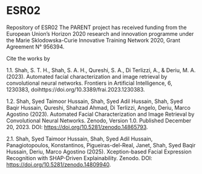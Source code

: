 # ESR02
Repository of ESR02
The PARENT project has received funding from the European Union’s Horizon 2020 research and innovation programme under the Marie Sklodowska-Curie Innovative Training Network 2020, Grant Agreement N° 956394.

Cite the works by 

1.1. Shah, S. T. H., Shah, S. A. H., Qureshi, S. A., Di Terlizzi, A., & Deriu, M. A. (2023). Automated facial characterization and image retrieval by convolutional neural networks. Frontiers in Artificial Intelligence, 6, 1230383, doihttps://doi.org/10.3389/frai.2023.1230383.

1.2. Shah, Syed Taimoor Hussain, Shah, Syed Adil Hussain, Shah, Syed Baqir Hussain, Qureshi, Shahzad Ahmad, Di Terlizzi, Angelo, Deriu, Marco Agostino (2023). Automated Facial Characterization and Image Retrieval by Convolutional Neural Networks. Zenodo, Version 1.0. Published December 20, 2023. DOI: https://doi.org/10.5281/zenodo.14865793.

2.1. Shah, Syed Taimoor Hussain, Shah, Syed Adil Hussain, Panagiotopoulos, Konstantinos, Pigueiras-del-Real, Janet, Shah, Syed Baqir Hussain, Deriu, Marco Agostino (2025). Xception-based Facial Expression Recognition with SHAP-Driven Explainability. Zenodo. DOI: https://doi.org/10.5281/zenodo.14809940.
